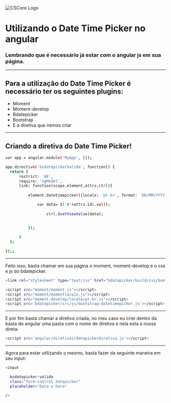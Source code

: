 ![CSCore Logo](http://hop.ie/talks/angular-intro/images/angularjs.jpeg)

# Utilizando o Date Time Picker no angular #

### Lembrando que é necessário já estar com o angular js em sua página.
---
## Para a utilização do Date Time Picker é necessário ter os seguintes plugins:

- Moment
- Moment-develop
- Bdatepicker
- Bootstrap
- E a diretiva que iremos criar
---
## Criando a diretiva do Date Time Picker!
```sh
var app = angular.module('MyApp', []);

app.directive('bsdatepickerValida', function() {
  return {
      restrict: 'AE',
      require: 'ngModel',
      link: function(scope,element,attrs,ctrl){
      	
      	  element.datetimepicker({locale: 'pt-br', format: 'DD/MM/YYYY HH:mm:ss'}).on("dp.change", function (e) {

      		  var data= $('#'+attrs.id).val();
			
			      ctrl.$setViewValue(data);
			

          });

      }
  };
  
});;
```
---
Feito isso, basta chamar em sua página o moment, moment-develop e o css e js do bdatepicker.
```sh
<link rel="stylesheet" type="text/css" href="bdatepicker/build/css/bootstrap-datetimepicker.css">

<script src="moment/moment.js"></script>
<script src="moment/momentlocale.js"></script>
<script src="moment-develop/locale/pt-br.js"></script>
<script src='bdatepicker/src/js/bootstrap-datetimepicker.js'></script>
```
---
E por fim basta chamar a diretiva criada, no meu caso eu criei dentro da basta do angular uma pasta com o nome de diretiva e nela esta a nossa direta.
```sh
<script src='angular/diretivas/datepickerDiretiva.js'></script>
```
---
Agora para estar utilizando o mesmo, basta fazer da seguinte maneira em seu input:
```sh
<input

  bsdatepicker-valida
  class="form-control datepicker"
  placeholder="Data e hora"

/>
```
